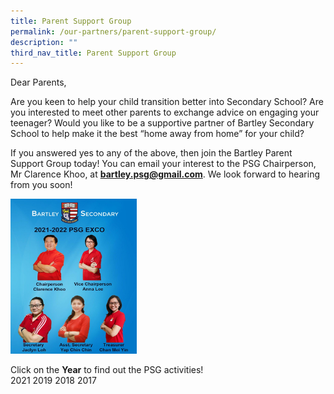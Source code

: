 ```yaml
---
title: Parent Support Group
permalink: /our-partners/parent-support-group/
description: ""
third_nav_title: Parent Support Group
---
```

Dear Parents,

Are you keen to help your child transition better into Secondary School?
Are you interested to meet other parents to exchange advice on engaging your teenager?
Would you like to be a supportive partner of Bartley Secondary School to help make it the best “home away from home” for your child?

If you answered yes to any of the above, then join the Bartley Parent Support Group today! You can email your interest to the PSG Chairperson, Mr Clarence Khoo, at **bartley.psg@gmail.com**. We look forward to hearing from you soon!

<img src="/images/download.png" 
     style="width:40%">

Click on the **Year** to find out the PSG activities! <br>
2021 2019 2018 2017